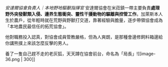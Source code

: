 *安達爾協會負責人｜本地野地驅獸指揮官*
安達爾協會在米菈鎮一帶主要負責**處理野外突發獸類入侵、邊界生態衝突、靈性干擾動物的驅離與控管工作**。加萊斯本人生於農戶，從年輕時就在荒野與野獸打交道，靠著經驗與膽量，逐步帶領協會成為「本地農民最信任的拓荒協會」。

他對職務投入認真，對協會成員管教嚴格，但為人爽朗，是那種會邊修飼料箱邊給你講熊撲上來該怎麼反擊的男人。

養了一隻自己趕不走的老灰狐，天天蹲在協會前台，命名為「局長」![[image-36.png | 300]]